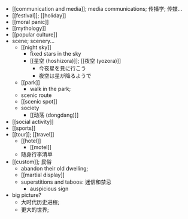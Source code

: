 - [[communication and media]]; media communications; 传播学; 传媒...
- [[festival]]; [[holiday]]
- [[moral panic]]
- [[mythology]]
- [[popular culture]]
- scene; scenery...
    - [[night sky]]
        - fixed stars in the sky
        - [[星空 (hoshizora)]]; [[夜空 (yozora)]]
            - 今夜星を見に行こう
            - 夜空は星が降るようで
    - [[park]]
        - walk in the park;
    - scenic route
    - [[scenic spot]]
    - society
        - [[动荡 (dongdang)]]
- [[social activity]]
- [[sports]]
- [[tour]]; [[travel]]
    - [[hotel]]
        - [[motel]]
    - 随身行李清单
- [[custom]]; 民俗
    - abandon their old dwelling;
    - [[martial display]]
    - superstitions and taboos: 迷信和禁忌
        - auspicious sign
- big picture?
    - 大时代历史进程; 
    - 更大的世界;
